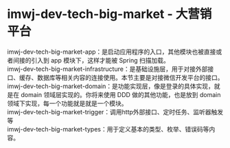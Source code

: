 # imwj-dev-tech-big-market - 大营销平台

imwj-dev-tech-big-market-app：是启动应用程序的入口，其他模块也被直接或者间接的引入到 app 模块下，这样才能被 Spring 扫描加载。  
imwj-dev-tech-big-market-infrastructure：是基础设施层，用于对接外部接口、缓存、数据库等相关内容的连接使用。本节主要是对接微信开发平台的接口。  
imwj-dev-tech-big-market-domain：是功能实现层，像是登录的具体实现，就是在 domain 领域层实现的。你将来使用 DDD 做的其他功能，也是放到 domain 领域下实现，每一个功能就是就是一个模块。  
imwj-dev-tech-big-market-trigger：调用http外部接口、定时任务、监听器触发等  
imwj-dev-tech-big-market-types：用于定义基本的类型、枚举、错误码等内容。 
